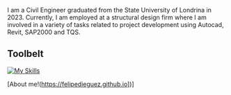 I am a Civil Engineer graduated from the State University of Londrina in 2023. Currently, I am employed at a structural design firm where I am involved in a variety of tasks related to project development using Autocad, Revit, SAP2000 and TQS.

## Toolbelt
[![My Skills](https://skillicons.dev/icons?i=py,js,html,css,react,flask,mysql)](https://skillicons.dev)

[About me!(https://felipedieguez.github.io])]
<!--
**FelipeDieguez/FelipeDieguez** is a ✨ _special_ ✨ repository because its `README.md` (this file) appears on your GitHub profile.

Here are some ideas to get you started:

- 🔭 I’m currently working on ...
- 🌱 I’m currently learning ...
- 👯 I’m looking to collaborate on ...
- 🤔 I’m looking for help with ...
- 💬 Ask me about ...
- 📫 How to reach me: ...
- 😄 Pronouns: ...
- ⚡ Fun fact: ...
-->
